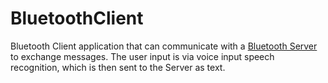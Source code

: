 # BluetoothClient
Bluetooth Client application that can communicate with a [Bluetooth Server](https://github.com/SenSaa/BluetoothServer) to exchange messages.
The user input is via voice input speech recognition, which is then sent to the Server as text.
